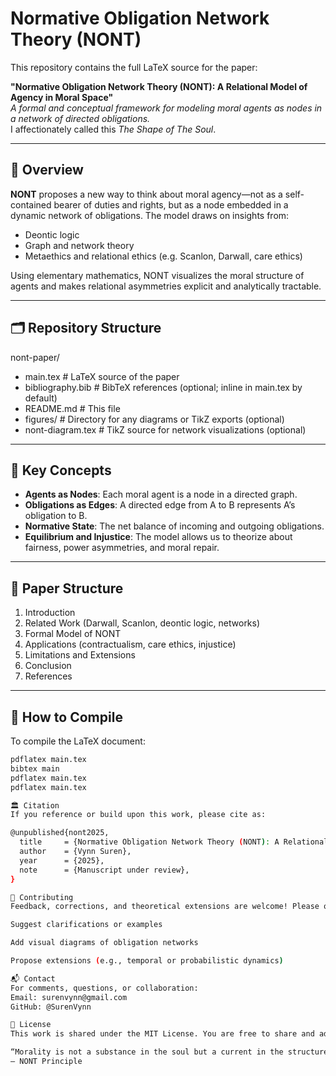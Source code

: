 # Normative Obligation Network Theory (NONT)

This repository contains the full LaTeX source for the paper:

**"Normative Obligation Network Theory (NONT): A Relational Model of Agency in Moral Space"**  
_A formal and conceptual framework for modeling moral agents as nodes in a network of directed obligations._ \
I affectionately called this _The Shape of The Soul_.

---

## 📖 Overview

**NONT** proposes a new way to think about moral agency—not as a self-contained bearer of duties and rights, but as a node embedded in a dynamic network of obligations. The model draws on insights from:

- Deontic logic
- Graph and network theory
- Metaethics and relational ethics (e.g. Scanlon, Darwall, care ethics)

Using elementary mathematics, NONT visualizes the moral structure of agents and makes relational asymmetries explicit and analytically tractable.

---

## 🗂️ Repository Structure
nont-paper/
- main.tex # LaTeX source of the paper
- bibliography.bib # BibTeX references (optional; inline in main.tex by default)
- README.md # This file
- figures/ # Directory for any diagrams or TikZ exports (optional)
- nont-diagram.tex # TikZ source for network visualizations (optional)


---

## 🧠 Key Concepts

- **Agents as Nodes**: Each moral agent is a node in a directed graph.
- **Obligations as Edges**: A directed edge from A to B represents A’s obligation to B.
- **Normative State**: The net balance of incoming and outgoing obligations.
- **Equilibrium and Injustice**: The model allows us to theorize about fairness, power asymmetries, and moral repair.

---

## 📄 Paper Structure

1. Introduction
2. Related Work (Darwall, Scanlon, deontic logic, networks)
3. Formal Model of NONT
4. Applications (contractualism, care ethics, injustice)
5. Limitations and Extensions
6. Conclusion
7. References

---

## 🔧 How to Compile

To compile the LaTeX document:

```bash
pdflatex main.tex
bibtex main
pdflatex main.tex
pdflatex main.tex

🏛️ Citation
If you reference or build upon this work, please cite as:

@unpublished{nont2025,
  title     = {Normative Obligation Network Theory (NONT): A Relational Model of Agency in Moral Space},
  author    = {Vynn Suren},
  year      = {2025},
  note      = {Manuscript under review},
}

🤝 Contributing
Feedback, corrections, and theoretical extensions are welcome! Please open an issue or submit a pull request if you’d like to:

Suggest clarifications or examples

Add visual diagrams of obligation networks

Propose extensions (e.g., temporal or probabilistic dynamics)

📬 Contact
For comments, questions, or collaboration:
Email: surenvynn@gmail.com
GitHub: @SurenVynn

🧾 License
This work is shared under the MIT License. You are free to share and adapt the material with attribution.

“Morality is not a substance in the soul but a current in the structure.”
— NONT Principle
